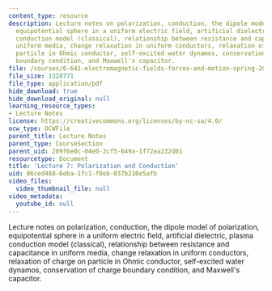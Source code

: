 ```yaml
---
content_type: resource
description: Lecture notes on polarization, conduction, the dipole model of polarization,
  equipotential sphere in a uniform electric field, artificial dielectric, plasma
  conduction model (classical), relationship between resistance and capacitance in
  uniform media, change relaxation in uniform conductors, relaxation of charge on
  particle in Ohmic conductor, self-excited water dynamos, conservation of charge
  boundary condition, and Maxwell's capacitor.
file: /courses/6-641-electromagnetic-fields-forces-and-motion-spring-2005/06ced4886eba1fc1f0eb037b210e5afb_lecture7.pdf
file_size: 1328771
file_type: application/pdf
hide_download: true
hide_download_original: null
learning_resource_types:
- Lecture Notes
license: https://creativecommons.org/licenses/by-nc-sa/4.0/
ocw_type: OCWFile
parent_title: Lecture Notes
parent_type: CourseSection
parent_uid: 209f6e0c-04e0-2cf5-649a-1f72ea232d01
resourcetype: Document
title: 'Lecture 7: Polarization and Conduction'
uid: 06ced488-6eba-1fc1-f0eb-037b210e5afb
video_files:
  video_thumbnail_file: null
video_metadata:
  youtube_id: null
---
```

Lecture notes on polarization, conduction, the dipole model of polarization, equipotential sphere in a uniform electric field, artificial dielectric, plasma conduction model (classical), relationship between resistance and capacitance in uniform media, change relaxation in uniform conductors, relaxation of charge on particle in Ohmic conductor, self-excited water dynamos, conservation of charge boundary condition, and Maxwell's capacitor.